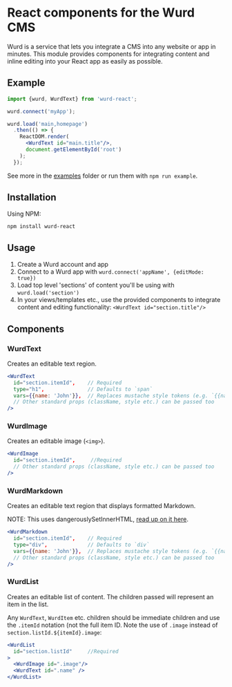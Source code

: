 # React components for the Wurd CMS
Wurd is a service that lets you integrate a CMS into any website or app in minutes.  This module provides components for integrating content and inline editing into your React app as easily as possible.


## Example
```jsx
import {wurd, WurdText} from 'wurd-react';

wurd.connect('myApp');

wurd.load('main,homepage')
  .then(() => {
    ReactDOM.render(
      <WurdText id="main.title"/>, 
      document.getElementById('root')
    );
  });
```

See more in the [examples](https://github.com/wurdcms/wurd-react/tree/master/examples) folder or run them with `npm run example`.


## Installation
Using NPM:
```
npm install wurd-react
```

## Usage
1. Create a Wurd account and app
2. Connect to a Wurd app with `wurd.connect('appName', {editMode: true})`
3. Load top level 'sections' of content you'll be using with `wurd.load('section')`
4. In your views/templates etc., use the provided components to integrate content and editing functionality: `<WurdText id="section.title"/>`


## Components
### WurdText
Creates an editable text region.
```jsx
<WurdText
  id="section.itemId",    // Required
  type="h1",              // Defaults to `span` 
  vars={{name: 'John'}},  // Replaces mustache style tokens (e.g. `{{name}}`) with the given data
  // Other standard props (className, style etc.) can be passed too
/>
```

### WurdImage
Creates an editable image (`<img>`).
```jsx
<WurdImage
  id="section.itemId",     //Required
  // Other standard props (className, style etc.) can be passed too
/>
```

### WurdMarkdown
Creates an editable text region that displays formatted Markdown.

NOTE: This uses dangerouslySetInnerHTML, [read up on it here](https://facebook.github.io/react/docs/dom-elements.html#dangerouslysetinnerhtml).
```jsx
<WurdMarkdown
  id="section.itemId",    // Required
  type="div",             // Defaults to `div`
  vars={{name: 'John'}},  // Replaces mustache style tokens (e.g. `{{name}}`) with the given data
  // Other standard props (className, style etc.) can be passed too
/>
```

### WurdList
Creates an editable list of content. The children passed will represent an item in the list.

Any `WurdText`, `WurdItem` etc. children should be immediate children and use the `.itemId` notation (not the full item ID. Note the use of `.image` instead of `section.listId.${itemId}.image`:
```jsx
<WurdList 
  id="section.listId"     //Required
>
  <WurdImage id=".image"/>
  <WurdText id=".name" />
</WurdList>
```
